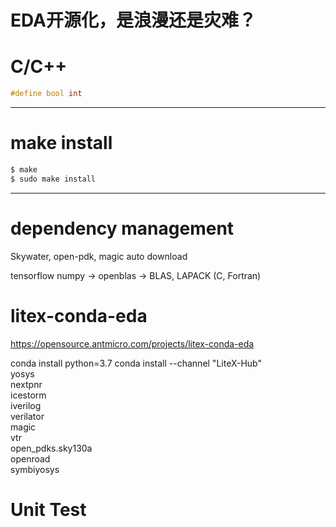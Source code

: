 # EDA开源化，是浪漫还是灾难？

# C/C++ 

```cpp
#define bool int
```

---

# make install

```bash
$ make
$ sudo make install
```

---

# dependency management

Skywater, open-pdk, magic
auto download

tensorflow 
  numpy -> openblas -> BLAS, LAPACK (C, Fortran)
  
# litex-conda-eda

https://opensource.antmicro.com/projects/litex-conda-eda

conda install python=3.7
conda install --channel "LiteX-Hub" \
  yosys \
  nextpnr \
  icestorm \
  iverilog \
  verilator \
  magic \
  vtr \
  open_pdks.sky130a \
  openroad \
  symbiyosys

# Unit Test

